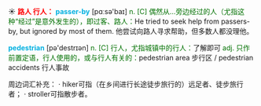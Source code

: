 ☀ <font color="red">**路人 行人：**</font>
<font color="sky blue">**passer-by**</font> [pɑːsə'baɪ] 
<font color="rgb(227, 108, 9)">n. [C] 偶然从…旁边经过的人（尤指这种“经过”是意外发生的），即过客、路人：</font>He tried to seek help from passers-by, but ignored by most of them. 他尝试向路人寻求帮助，但多数人都没理他。

<font color="sky blue">**pedestrian**</font> [pə'destrɪən] 
<font color="rgb(227, 108, 9)">n. [C] 行人，尤指城镇中的行人：</font>了解即可 <font color="rgb(227, 108, 9)">adj. 只作前置定语，行人使用的，或与行人有关的：</font>pedestrian area 步行区 / pedestrian accidents 行人事故

周边词汇补充：
· hiker可指（在乡间进行长途徒步旅行的）远足者、徒步旅行者；
· stroller可指散步者。



